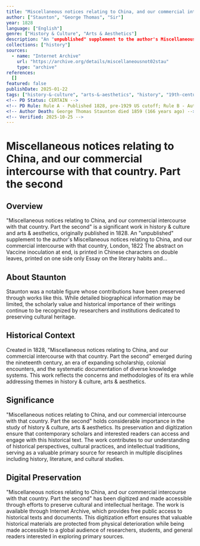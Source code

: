 ```yaml
---
title: "Miscellaneous notices relating to China, and our commercial intercourse with that country. Part the second"
author: ["Staunton", "George Thomas", "Sir"]
year: 1828
language: ["English"]
genre: ["History & Culture", "Arts & Aesthetics"]
description: "An "unpublished" supplement to the author's Miscellaneous notices relating to China, and our commercial intercourse with that country, London, 1822 The abstract on Vaccine inoculation at end, is printed in Chinese characters on double leaves, printed on one side only Essay on the literary habits and..."
collections: ["history"]
sources:
  - name: "Internet Archive"
    url: "https://archive.org/details/miscellaneousnot02stau"
    type: "archive"
references:
  []
featured: false
publishDate: 2025-01-22
tags: ["history-&-culture", "arts-&-aesthetics", "history", "19th-century"]
<!-- PD Status: CERTAIN -->
<!-- PD Rule: Rule A - Published 1828, pre-1929 US cutoff; Rule B - Author died 166 years ago -->
<!-- Author Death: George Thomas Staunton died 1859 (166 years ago) -->
<!-- Verified: 2025-10-25 -->
---
```


# Miscellaneous notices relating to China, and our commercial intercourse with that country. Part the second

## Overview

"Miscellaneous notices relating to China, and our commercial intercourse with that country. Part the second" is a significant work in history & culture and arts & aesthetics, originally published in 1828. An "unpublished" supplement to the author's Miscellaneous notices relating to China, and our commercial intercourse with that country, London, 1822 The abstract on Vaccine inoculation at end, is printed in Chinese characters on double leaves, printed on one side only Essay on the literary habits and...

## About Staunton

Staunton was a notable figure whose contributions have been preserved through works like this. While detailed biographical information may be limited, the scholarly value and historical importance of their writings continue to be recognized by researchers and institutions dedicated to preserving cultural heritage.

## Historical Context

Created in 1828, "Miscellaneous notices relating to China, and our commercial intercourse with that country. Part the second" emerged during the nineteenth century, an era of expanding scholarship, colonial encounters, and the systematic documentation of diverse knowledge systems. This work reflects the concerns and methodologies of its era while addressing themes in history & culture, arts & aesthetics.

## Significance

"Miscellaneous notices relating to China, and our commercial intercourse with that country. Part the second" holds considerable importance in the study of history & culture, arts & aesthetics. Its preservation and digitization ensure that contemporary scholars and interested readers can access and engage with this historical text. The work contributes to our understanding of historical perspectives, cultural practices, and intellectual traditions, serving as a valuable primary source for research in multiple disciplines including history, literature, and cultural studies.

## Digital Preservation

"Miscellaneous notices relating to China, and our commercial intercourse with that country. Part the second" has been digitized and made accessible through efforts to preserve cultural and intellectual heritage. The work is available through Internet Archive, which provides free public access to historical texts and documents. This digitization effort ensures that valuable historical materials are protected from physical deterioration while being made accessible to a global audience of researchers, students, and general readers interested in exploring primary sources.
